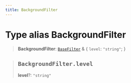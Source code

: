 ```yaml
---
title: BackgroundFilter
---
```


# Type alias BackgroundFilter

> **BackgroundFilter**: [`BaseFilter`](type-alias.BaseFilter.md) & \{
  `level`: `"string"`;
 }

> ## `BackgroundFilter.level`
>
> **level**?: `"string"`
>
>
